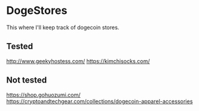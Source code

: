 # DogeStores

This where I'll keep track of dogecoin stores.

## Tested

http://www.geekyhostess.com/
https://kimchisocks.com/

## Not tested

https://shop.gohuozumi.com/
https://cryptoandtechgear.com/collections/dogecoin-apparel-accessories
